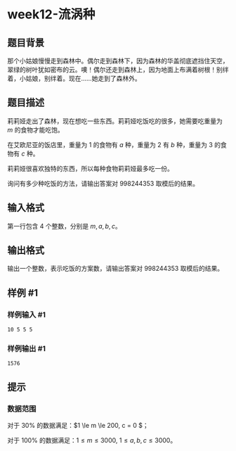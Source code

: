 # week12-流涡种

## 题目背景

那个小姑娘慢慢走到森林中。偶尔走到森林下，因为森林的华盖彻底遮挡住天空，翠绿的树叶犹如密布的云。噢！偶尔还走到森林上，因为地面上布满着树根！别绊着，小姑娘，别绊着。现在……她走到了森林外。

## 题目描述

莉莉娅走出了森林，现在想吃一些东西。莉莉娅吃饭吃的很多，她需要吃重量为 $m$ 的食物才能吃饱。

在艾欧尼亚的饭店里，重量为 $1$ 的食物有 $a$ 种，重量为 $2$ 有 $b$ 种，重量为 $3$ 的食物有 $c$ 种。

莉莉娅很喜欢独特的东西，所以每种食物莉莉娅最多吃一份。  

询问有多少种吃饭的方法，请输出答案对 $998244353$ 取模后的结果。

## 输入格式

第一行包含 $4$ 个整数，分别是 $m,a,b,c$。

## 输出格式

输出一个整数，表示吃饭的方案数，请输出答案对 $998244353$ 取模后的结果。

## 样例 #1

### 样例输入 #1

```
10 5 5 5
```

### 样例输出 #1

```
1576
```

## 提示

### 数据范围

对于 $30\%$ 的数据满足：$1 \le m \le 200, c = 0 $；

对于 $100\%$ 的数据满足：$1 \le  m \le 3000$, $1 \le a,b,c \le 3000$。